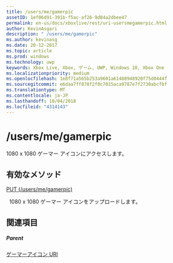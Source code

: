 ```yaml
---
title: /users/me/gamerpic
assetID: 1ef06d91-391b-f5ac-af26-9d84a2dbee47
permalink: en-us/docs/xboxlive/rest/uri-usersmegamerpic.html
author: KevinAsgari
description: " /users/me/gamerpic"
ms.author: kevinasg
ms.date: 20-12-2017
ms.topic: article
ms.prod: windows
ms.technology: uwp
keywords: Xbox Live, Xbox, ゲーム, UWP, Windows 10, Xbox One
ms.localizationpriority: medium
ms.openlocfilehash: 1e8f71a565b253a9601a61488948920f75d0444f
ms.sourcegitcommit: e6daa7ff878f2f0c7015aca9787e7f2730abcfbf
ms.translationtype: MT
ms.contentlocale: ja-JP
ms.lasthandoff: 10/04/2018
ms.locfileid: "4314143"
---
```

# <a name="usersmegamerpic"></a>/users/me/gamerpic
1080 x 1080 ゲーマー アイコンにアクセスします。  
<a id="ID4EQ"></a>

 
## <a name="valid-methods"></a>有効なメソッド

[PUT (/users/me/gamerpic)](uri-usersmegamerpicput.md)

&nbsp;&nbsp;1080 x 1080 ゲーマー アイコンをアップロードします。
 
<a id="ID4E1"></a>

 
## <a name="see-also"></a>関連項目
 
<a id="ID4E3"></a>

 
##### <a name="parent"></a>Parent 

[ゲーマーアイコン URI](atoc-reference-gamerpic.md)

   